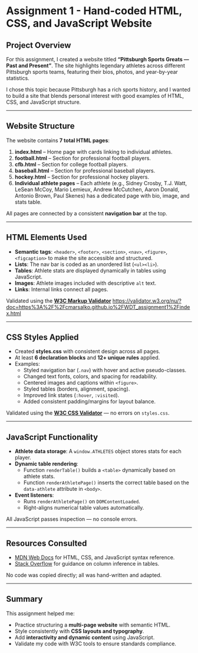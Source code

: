 # Assignment 1 - Hand-coded HTML, CSS, and JavaScript Website  

## Project Overview  
For this assignment, I created a website titled **“Pittsburgh Sports Greats — Past and Present”**. The site highlights legendary athletes across different Pittsburgh sports teams, featuring their bios, photos, and year-by-year statistics.  

I chose this topic because Pittsburgh has a rich sports history, and I wanted to build a site that blends personal interest with good examples of HTML, CSS, and JavaScript structure.  

---

## Website Structure  
The website contains **7 total HTML pages**:  

1. **index.html** – Home page with cards linking to individual athletes.  
2. **football.html** – Section for professional football players.  
3. **cfb.html** – Section for college football players.  
4. **baseball.html** – Section for professional baseball players.  
5. **hockey.html** – Section for professional hockey players.  
6. **Individual athlete pages** – Each athlete (e.g., Sidney Crosby, T.J. Watt, LeSean McCoy, Mario Lemieux, Andrew McCutchen, Aaron Donald, Antonio Brown, Paul Skenes) has a dedicated page with bio, image, and stats table.  

All pages are connected by a consistent **navigation bar** at the top.  

---

## HTML Elements Used  
- **Semantic tags**: `<header>`, `<footer>`, `<section>`, `<nav>`, `<figure>`, `<figcaption>` to make the site accessible and structured.  
- **Lists**: The nav bar is coded as an unordered list (`<ul><li>`).  
- **Tables**: Athlete stats are displayed dynamically in tables using JavaScript.  
- **Images**: Athlete images included with descriptive `alt` text.  
- **Links**: Internal links connect all pages.  

Validated using the **[W3C Markup Validator](https://validator.w3.org/)** 
https://validator.w3.org/nu/?doc=https%3A%2F%2Fcmarsalko.github.io%2FWDT_assignment1%2Findex.html

---

## CSS Styles Applied  
- Created **styles.css** with consistent design across all pages.  
- At least **6 declaration blocks** and **12+ unique rules** applied.  
- Examples:  
  - Styled navigation bar (`.nav`) with hover and active pseudo-classes.  
  - Changed text fonts, colors, and spacing for readability.  
  - Centered images and captions within `<figure>`.  
  - Styled tables (borders, alignment, spacing).  
  - Improved link states (`:hover`, `:visited`).  
  - Added consistent padding/margins for layout balance.  

Validated using the **[W3C CSS Validator](https://jigsaw.w3.org/css-validator/)** — no errors on `styles.css`.  

---

## JavaScript Functionality  
- **Athlete data storage**: A `window.ATHLETES` object stores stats for each player.  
- **Dynamic table rendering**:  
  - Function `renderTable()` builds a `<table>` dynamically based on athlete stats.  
  - Function `renderAthletePage()` inserts the correct table based on the `data-athlete` attribute in `<body>`.  
- **Event listeners**:  
  - Runs `renderAthletePage()` on `DOMContentLoaded`.  
  - Right-aligns numerical table values automatically.  

All JavaScript passes inspection — no console errors.  

---

## Resources Consulted  
- [MDN Web Docs](https://developer.mozilla.org/) for HTML, CSS, and JavaScript syntax reference.  
- [Stack Overflow](https://stackoverflow.com/) for guidance on column inference in tables.  

No code was copied directly; all was hand-written and adapted.  

---

## Summary  
This assignment helped me:  
- Practice structuring a **multi-page website** with semantic HTML.  
- Style consistently with **CSS layouts and typography**.  
- Add **interactivity and dynamic content** using JavaScript.  
- Validate my code with W3C tools to ensure standards compliance.  
